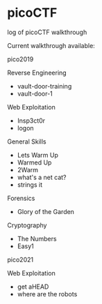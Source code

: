 # picoCTF
log of picoCTF walkthrough

Current walkthrough available:

pico2019

Reverse Engineering
- vault-door-training
- vault-door-1

Web Exploitation
- Insp3ct0r
- logon

General Skills
- Lets Warm Up
- Warmed Up
- 2Warm
- what's a net cat?
- strings it

Forensics
- Glory of the Garden

Cryptography
- The Numbers
- Easy1

pico2021

Web Exploitation
- get aHEAD
- where are the robots
